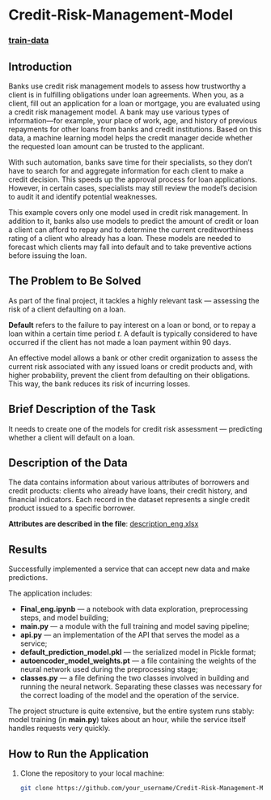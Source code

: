 # Credit-Risk-Management-Model

### [train-data](https://drive.google.com/drive/folders/1-pwcPyKBsz49qDfn42VHirtutonfr_Mt?usp=sharing)

## Introduction

Banks use credit risk management models to assess how trustworthy a client is in fulfilling obligations under loan agreements. When you, as a client, fill out an application for a loan or mortgage, you are evaluated using a credit risk management model. A bank may use various types of information—for example, your place of work, age, and history of previous repayments for other loans from banks and credit institutions. Based on this data, a machine learning model helps the credit manager decide whether the requested loan amount can be trusted to the applicant.

With such automation, banks save time for their specialists, so they don’t have to search for and aggregate information for each client to make a credit decision. This speeds up the approval process for loan applications. However, in certain cases, specialists may still review the model’s decision to audit it and identify potential weaknesses.

This example covers only one model used in credit risk management. In addition to it, banks also use models to predict the amount of credit or loan a client can afford to repay and to determine the current creditworthiness rating of a client who already has a loan. These models are needed to forecast which clients may fall into default and to take preventive actions before issuing the loan.

## The Problem to Be Solved

As part of the final project, it tackles a highly relevant task — assessing the risk of a client defaulting on a loan.

**Default** refers to the failure to pay interest on a loan or bond, or to repay a loan within a certain time period *t*. A default is typically considered to have occurred if the client has not made a loan payment within 90 days.

An effective model allows a bank or other credit organization to assess the current risk associated with any issued loans or credit products and, with higher probability, prevent the client from defaulting on their obligations. This way, the bank reduces its risk of incurring losses.

## Brief Description of the Task

It needs to create one of the models for credit risk assessment — predicting whether a client will default on a loan.

## Description of the Data

The data contains information about various attributes of borrowers and credit products: clients who already have loans, their credit history, and financial indicators. Each record in the dataset represents a single credit product issued to a specific borrower.

**Attributes are described in the file**: [description_eng.xlsx](description_eng.xlsx)

## Results

Successfully implemented a service that can accept new data and make predictions.

The application includes:

- **Final_eng.ipynb** — a notebook with data exploration, preprocessing steps, and model building;
- **main.py** — a module with the full training and model saving pipeline;
- **api.py** — an implementation of the API that serves the model as a service;
- **default_prediction_model.pkl** — the serialized model in Pickle format;
- **autoencoder_model_weights.pt** — a file containing the weights of the neural network used during the preprocessing stage;
- **classes.py** — a file defining the two classes involved in building and running the neural network. Separating these classes was necessary for the correct loading of the model and the operation of the service.

The project structure is quite extensive, but the entire system runs stably: model training (in **main.py**) takes about an hour, while the service itself handles requests very quickly.

## How to Run the Application

1. Clone the repository to your local machine:
   ```bash
   git clone https://github.com/your_username/Credit-Risk-Management-Model.git



